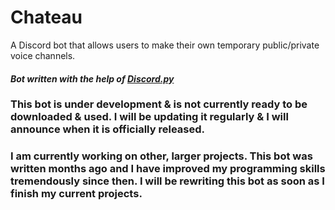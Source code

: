 # Chateau
A Discord bot that allows users to make their own temporary public/private voice channels.
#### *Bot written with the help of [Discord.py](http://discordpy.rtfd.org/en/latest)*

### **This bot is under development & is not currently ready to be downloaded & used. I will be updating it regularly & I will announce when it is officially released.**
### I am currently working on other, larger projects. This bot was written months ago and I have improved my programming skills tremendously since then. I will be rewriting this bot as soon as I finish my current projects.
